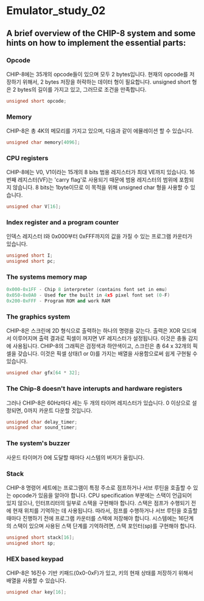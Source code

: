 # **Emulator_study_02**
## A brief overview of the CHIP-8 system and some hints on how to implement the essential parts:
### Opcode
CHIP-8에는 35개의 opcode들이 있으며 모두 2 bytes입니다. 현재의 opcode를 저장하기 위해서, 2 bytes 저장을 허락하는 데이터 형이 필요합니다. unsigned short 형은 2 bytes의 길이를 가지고 있고, 그러므로 조건을 만족합니다.  
~~~ c++
unsigned short opcode;
~~~
### Memory
CHIP-8은 총 4K의 메모리를 가지고 있으며, 다음과 같이 에뮬레이션 할 수 있습니다.  
~~~ c++
unsigned char memory[4096];
~~~
### CPU registers
CHIP-8에는 V0, V1이라는 15개의 8 bits 범용 레지스터가 최대 VE까지 있습니다. 16번째 레지스터(VF)는 'carry flag'로 사용되기 때문에 범용 레지스터의 범위에 포함되지 않습니다. 8 bits는 1byte이므로 이 목적을 위해 unsigned char 형을 사용할 수 있습니다.  
~~~ c++
unsigned char V[16];
~~~
### Index register and a program counter
인덱스 레지스터 I와 0x000부터 0xFFF까지의 값을 가질 수 있는 프로그램 카운터가 있습니다. 
~~~ c++
unsigned short I;
unsigned short pc;
~~~
### The systems memory map
~~~ c++
0x000-0x1FF - Chip 8 interpreter (contains font set in emu)
0x050-0x0A0 - Used for the built in 4x5 pixel font set (0-F)
0x200-0xFFF - Program ROM and work RAM
~~~
### The graphics system
CHIP-8은 스크린에 2D 형식으로 출력하는 하나의 명령을 갖는다. 출력은 XOR 모드에서 이루어지며 출력 결과로 픽셀이 꺼지면 VF 레지스터가 설정됩니다. 이것은 충돌 감지에 사용됩니다. CHIP-8의 그래픽은 검정색과 하얀색이고, 스크린은 총 64 x 32개의 픽셀을 갖습니다. 이것은 픽셀 상태(1 or 0)를 가지는 배열을 사용함으로써 쉽게 구현될 수 있습니다.  
~~~ c++
unsigned char gfx[64 * 32];
~~~
### The Chip-8 doesn't have interupts and hardware registers
그러나 CHIP-8은 60Hz마다 세는 두 개의 타이머 레지스터가 있습니다. 0 이상으로 설정되면, 0까지 카운트 다운할 것입니다.  
~~~ c++
unsigned char delay_timer;
unsigned char sound_timer;
~~~
### The system's buzzer
사운드 타이머가 0에 도달할 때마다 시스템의 버저가 울립니다.
### Stack
CHIP-8 명령어 세트에는 프로그램이 특정 주소로 점프하거나 서브 루틴을 호출할 수 있는 opcode가 있음을 알아야 합니다. CPU specification 부분에는 스택이 언급되어 있지 않으나, 인터프리터의 일부로 스택을 구현해야 합니다. 스택은 점프가 수행되기 전에 현재 위치를 기억하는 데 사용됩니다. 따라서, 점프를 수행하거나 서브 루틴을 호출할 때마다 진행하기 전에 프로그램 카운터를 스택에 저장해야 합니다. 시스템에는 16단계의 스택이 있으며 사용된 스택 단계를 기억하려면, 스택 포인터(sp)를 구현해야 합니다.  
~~~ c++
unsigned short stack[16];
unsigned short sp;
~~~
### HEX based keypad
CHIP-8은 16진수 기반 키패드(0x0-0xF)가 있고, 키의 현재 상태를 저장하기 위해서 배열을 사용할 수 있습니다.  
~~~ c++
unsigned char key[16];
~~~